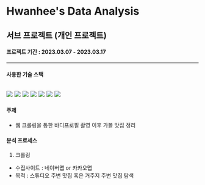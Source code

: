 # Hwanhee's Data Analysis

## 서브 프로젝트 (개인 프로젝트)

#### **프로젝트 기간** : 2023.03.07 - 2023.03.17

---
#### 사용한 기술 스택

<img src="https://img.shields.io/badge/Python-red?style=flat&logo=Python&logoColor=white"> <img src="https://img.shields.io/badge/MySQL-yellow?style=flat&logo=MySQL&logoColor=white"> <img src="https://img.shields.io/badge/Jupyter-blue?style=flat&logo=Jupyter&logoColor=white"> <img src="https://img.shields.io/badge/Selenuim-success?style=flat&logo=Selenium&logoColor=white"> <img src="https://img.shields.io/badge/pandas-yellowgreen?style=flat&logo=pandas&logoColor=white"> <img src="https://img.shields.io/badge/Folium-ff69b4?style=flat&logo=Folium&logoColor=white"> <img src="https://img.shields.io/badge/Visual Studio Code-blueviolet?style=flat&logo=Visual Studio Code&logoColor=white">
---

#### 주제
- 웹 크롤링을 통한 바디프로필 촬영 이후 가볼 맛집 정리

#### 분석 프로세스 
 1. 크롤링
 - 수집사이트 : 네이버맵 or 카카오맵
 - 목적 : 스튜디오 주변 맛집 혹은 거주지 주변 맛집 탐색
